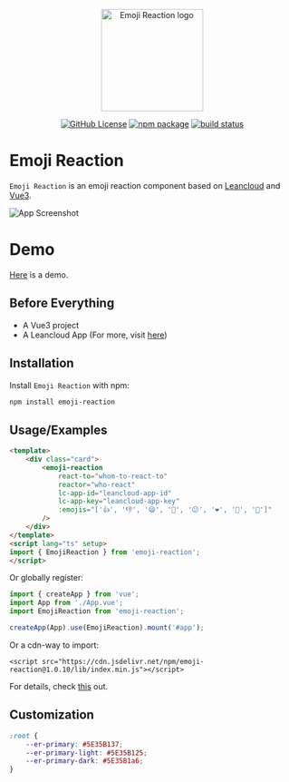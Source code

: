 <p align="center">
    <img width="180" src="https://tkzt.cn/emoji-reaction/logo.svg" alt="Emoji Reaction logo" />
</p>
<p align="center">
  <a href="https://github.com/boring-plans/emoji-reaction/blob/main/LICENSE"><img alt="GitHub License" src="https://img.shields.io/github/license/boring-plans/emoji-reaction?color=blue"></a>
  <a href="https://npmjs.com/package/emoji-reaction"><img alt="npm package" src="https://img.shields.io/npm/v/emoji-reaction?color=royalblue"></a>
  <a href="https://github.com/boring-plans/emoji-reaction/actions/workflows/cd.yml?query=branch%3Amain"><img src="https://img.shields.io/github/workflow/status/boring-plans/emoji-reaction/cd/main" alt="build status"></a>
</p>

# Emoji Reaction

`Emoji Reaction` is an emoji reaction component based on [Leancloud](https://www.leancloud.cn/) and [Vue3](https://vuejs.org/).

![App Screenshot](https://tkzt.cn/emoji-reaction/Snipaste_2022-07-15_14-42-05.png)


# Demo

[Here](https://tkzt.cn/emoji-reaction) is a demo.


## Before Everything

- A Vue3 project
- A Leancloud App (For more, visit [here](https://github.com/boring-plans/boring-days#%E6%B3%A8%E5%86%8C))
## Installation

Install `Emoji Reaction` with npm:

```bash
npm install emoji-reaction
```


## Usage/Examples

```html
<template>
    <div class="card">
        <emoji-reaction
            react-to="whom-to-react-to"
            reactor="who-react"
            lc-app-id="leancloud-app-id"
            lc-app-key="leancloud-app-key"
            :emojis="['👍', '👎', '😄', '🎉', '😕', '❤️', '🚀', '👀']"
        />
    </div>
</template>
<script lang="ts" setup>
import { EmojiReaction } from 'emoji-reaction';
</script>
```

Or globally register:

```ts
import { createApp } from 'vue';
import App from './App.vue';
import EmojiReaction from 'emoji-reaction';

createApp(App).use(EmojiReaction).mount('#app');
```

Or a cdn-way to import:

```
<script src="https://cdn.jsdelivr.net/npm/emoji-reaction@1.0.10/lib/index.min.js"></script>
```

For details, check [this](https://github.com/boring-plans/boring-plans.github.io) out.


## Customization

```css
:root {
    --er-primary: #5E35B137;
    --er-primary-light: #5E35B125;
    --er-primary-dark: #5E35B1a6;
}
```
